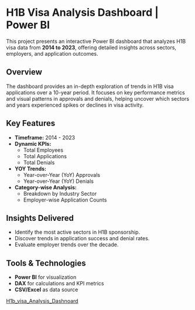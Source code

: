 #  H1B Visa Analysis Dashboard | Power BI

This project presents an interactive Power BI dashboard that analyzes H1B visa data from **2014 to 2023**, offering detailed insights across sectors, employers, and application outcomes.

##  Overview
The dashboard provides an in-depth exploration of trends in H1B visa applications over a 10-year period. It focuses on key performance metrics and visual patterns in approvals and denials, helping uncover which sectors and years experienced spikes or declines in visa activity.

##  Key Features

- **Timeframe:** 2014 - 2023
- **Dynamic KPIs:**
  - Total Employees
  - Total Applications
  - Total Denials
- **YOY Trends:**
  - Year-over-Year (YoY) Approvals
  - Year-over-Year (YoY) Denials
- **Category-wise Analysis:**
  - Breakdown by Industry Sector
  - Employer-wise Application Counts

##  Insights Delivered

- Identify the most active sectors in H1B sponsorship.
- Discover trends in application success and denial rates.
- Evaluate employer trends over the decade.

##  Tools & Technologies

- **Power BI** for visualization
- **DAX** for calculations and KPI metrics
- **CSV/Excel** as data source

[H1b_visa_Analysis_Dashnoard](H1B_Visa_ANALYTICS.jpg)


